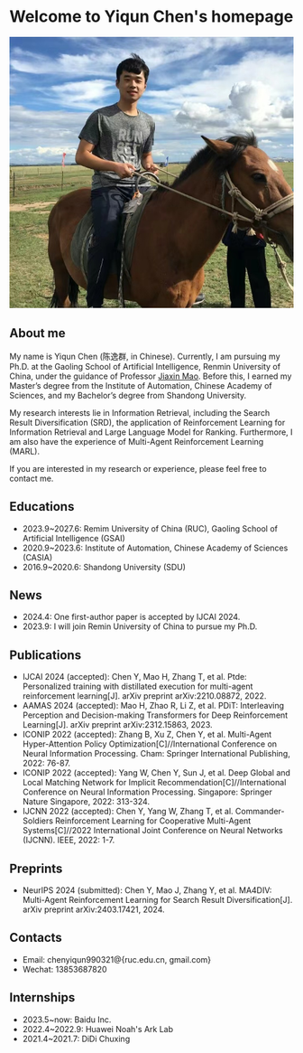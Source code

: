 # Welcome to Yiqun Chen's homepage

![](personal_picture.jpg)

## About me

My name is Yiqun Chen (陈逸群, in Chinese). Currently, I am pursuing my Ph.D. at the Gaoling School of Artificial Intelligence, Renmin University of China, under the guidance of Professor [Jiaxin Mao](https://sites.google.com/site/maojiaxin/). Before this, I earned my Master’s degree from the Institute of Automation, Chinese Academy of Sciences, and my Bachelor’s degree from Shandong University. 

My research interests lie in Information Retrieval, including the Search Result Diversification (SRD), the application of Reinforcement Learning for Information Retrieval and Large Language Model for Ranking. Furthermore, I am also have the experience of Multi-Agent Reinforcement Learning (MARL).

If you are interested in my research or experience, please feel free to contact me.

## Educations

* 2023.9~2027.6: Remim University of China (RUC), Gaoling School of Artificial Intelligence (GSAI)
* 2020.9~2023.6: Institute of Automation, Chinese Academy of Sciences (CASIA)
* 2016.9~2020.6: Shandong University (SDU)

## News

* 2024.4: One first-author paper is accepted by IJCAI 2024.
* 2023.9: I will join Remin University of China to pursue my Ph.D.

## Publications

* IJCAI 2024 (accepted): Chen Y, Mao H, Zhang T, et al. Ptde: Personalized training with distillated execution for multi-agent reinforcement learning[J]. arXiv preprint arXiv:2210.08872, 2022.
* AAMAS 2024 (accepted): Mao H, Zhao R, Li Z, et al. PDiT: Interleaving Perception and Decision-making Transformers for Deep Reinforcement Learning[J]. arXiv preprint arXiv:2312.15863, 2023.
* ICONIP 2022 (accepted): Zhang B, Xu Z, Chen Y, et al. Multi-Agent Hyper-Attention Policy Optimization[C]//International Conference on Neural Information Processing. Cham: Springer International Publishing, 2022: 76-87.
* ICONIP 2022 (accepted): Yang W, Chen Y, Sun J, et al. Deep Global and Local Matching Network for Implicit Recommendation[C]//International Conference on Neural Information Processing. Singapore: Springer Nature Singapore, 2022: 313-324.
* IJCNN 2022 (accepted): Chen Y, Yang W, Zhang T, et al. Commander-Soldiers Reinforcement Learning for Cooperative Multi-Agent Systems[C]//2022 International Joint Conference on Neural Networks (IJCNN). IEEE, 2022: 1-7.

## Preprints
* NeurIPS 2024 (submitted): Chen Y, Mao J, Zhang Y, et al. MA4DIV: Multi-Agent Reinforcement Learning for Search Result Diversification[J]. arXiv preprint arXiv:2403.17421, 2024.

## Contacts
* Email: chenyiqun990321@{ruc.edu.cn, gmail.com}
* Wechat: 13853687820

## Internships

* 2023.5~now: Baidu Inc.
* 2022.4~2022.9: Huawei Noah's Ark Lab
* 2021.4~2021.7: DiDi Chuxing



